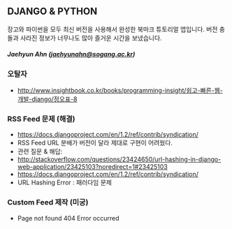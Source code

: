 ## DJANGO & PYTHON 
장고와 파이썬을 모두 최신 버전을 사용해서 완성한 북마크 튜토리얼 앱입니다. 버전 충돌과 사라진 정보가 너무나도 많아 즐거운 시간을 보냈습니다.

##### Jaehyun Ahn (jaehyunahn@sogang.ac.kr)


### 오탈자
- http://www.insightbook.co.kr/books/programming-insight/쉽고-빠른-웹-개발-django/정오표-8

### RSS Feed 문제 (해결)
- https://docs.djangoproject.com/en/1.2/ref/contrib/syndication/
- RSS Feed URL 분배가 버전이 달라 제대로 구현이 어려웠다.
- 관련 질문 & 해답: 
- http://stackoverflow.com/questions/23424650/url-hashing-in-django-web-application/23425103?noredirect=1#23425103
- https://docs.djangoproject.com/en/1.2/ref/contrib/syndication/
- URL Hashing Error : 패러다임 문제

### Custom Feed 제작 (미궁)
- Page not found 404 Error occurred
